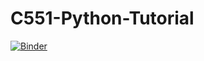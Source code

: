 # C551-Python-Tutorial

[![Binder](https://mybinder.org/badge_logo.svg)](https://mybinder.org/v2/gh/amyzhang/C551-Python-Tutorial/1a68e73eff87d06ee1ed75d873ce3c5b38fc1bb1)
